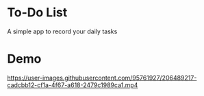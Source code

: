 # To-Do List
<p>A simple app to record your daily tasks</p>

# Demo
https://user-images.githubusercontent.com/95761927/206489217-cadcbb12-cf1a-4f67-a618-2479c1989ca1.mp4

